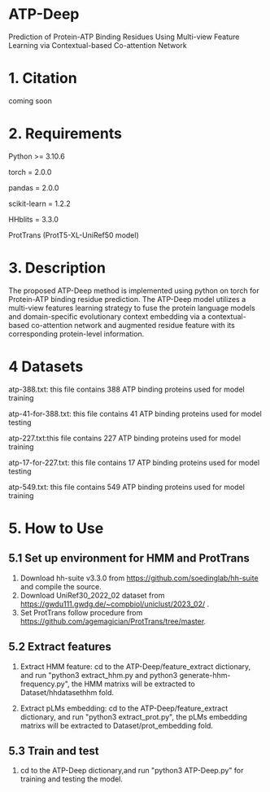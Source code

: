# ATP-Deep
Prediction of Protein-ATP Binding Residues Using Multi-view Feature Learning via Contextual-based Co-attention Network

# 1. Citation
coming soon

# 2. Requirements

Python >= 3.10.6

torch = 2.0.0

pandas = 2.0.0

scikit-learn = 1.2.2

HHblits = 3.3.0

ProtTrans (ProtT5-XL-UniRef50 model)


# 3. Description
The proposed ATP-Deep method is implemented using python on torch for 
Protein-ATP binding residue prediction. 
The ATP-Deep model utilizes a multi-view features learning strategy to fuse 
the protein language models and domain-specific evolutionary context embedding via 
a contextual-based co-attention network and augmented residue 
feature with its corresponding protein-level information.

# 4 Datasets

atp-388.txt: this file contains 388 ATP binding proteins used for model training

atp-41-for-388.txt: this file contains 41 ATP binding proteins used for model testing

atp-227.txt:this file contains 227 ATP binding proteins used for model training

atp-17-for-227.txt: this file contains 17 ATP binding proteins used for model testing

atp-549.txt: this file contains 549 ATP binding proteins used for model training


# 5. How to Use

## 5.1 Set up environment for HMM and ProtTrans
1. Download hh-suite v3.3.0 from https://github.com/soedinglab/hh-suite and compile the source.
2. Download UniRef30_2022_02 dataset from https://gwdu111.gwdg.de/~compbiol/uniclust/2023_02/ .
3. Set ProtTrans follow procedure from https://github.com/agemagician/ProtTrans/tree/master.

## 5.2 Extract features

1. Extract HMM feature: cd to the ATP-Deep/feature_extract dictionary, 
and run "python3 extract_hhm.py and python3 generate-hhm-frequency.py",
the HMM matrixs will be extracted to Dataset/hhdatasethhm fold.

2. Extract pLMs embedding: cd to the ATP-Deep/feature_extract dictionary, 
and run "python3 extract_prot.py", the pLMs embedding matrixs will be extracted to Dataset/prot_embedding fold.

## 5.3 Train and test

1. cd to the ATP-Deep dictionary,and run "python3 ATP-Deep.py" for training and testing the model.


